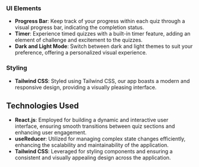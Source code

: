 
### UI Elements
- **Progress Bar**: Keep track of your progress within each quiz through a visual progress bar, indicating the completion status.
- **Timer**: Experience timed quizzes with a built-in timer feature, adding an element of challenge and excitement to the quizzes.
- **Dark and Light Mode**: Switch between dark and light themes to suit your preference, offering a personalized visual experience.

### Styling
- **Tailwind CSS**: Styled using Tailwind CSS, our app boasts a modern and responsive design, providing a visually pleasing interface.

## Technologies Used
- **React.js**: Employed for building a dynamic and interactive user interface, ensuring smooth transitions between quiz sections and enhancing user engagement.
- **useReducer**: Utilized for managing complex state changes efficiently, enhancing the scalability and maintainability of the application.
- **Tailwind CSS**: Leveraged for styling components and ensuring a consistent and visually appealing design across the application.
